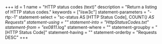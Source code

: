 +++
id = 1
name = "HTTP status codes (text)"
description = "Return a listing of HTTP status codes."
keywords = ["iisw3c"]
statement-parameters = "-rtp:-1"
statement-select = "sc-status AS [HTTP Status Code], COUNT(*) AS Requests"
statement-using = ""
statement-into = "HttpStatusCodes.txt"
statement-from = "ex0811*.log"
statement-where = ""
statement-groupby = "[HTTP Status Code]"
statement-having = ""
statement-orderby = "Requests DESC"
+++

